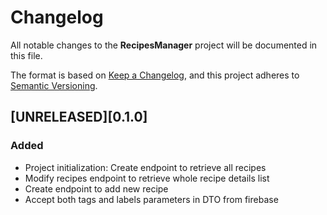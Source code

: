 # Changelog

All notable changes to the **RecipesManager** project will be documented in this file.

The format is based on [Keep a Changelog](https://keepachangelog.com/en/1.0.0/), and this project adheres
to [Semantic Versioning](https://semver.org/spec/v2.0.0.html).

## [UNRELEASED][0.1.0]

### Added

- Project initialization: Create endpoint to retrieve all recipes
- Modify recipes endpoint to retrieve whole recipe details list
- Create endpoint to add new recipe
- Accept both tags and labels parameters in DTO from firebase
